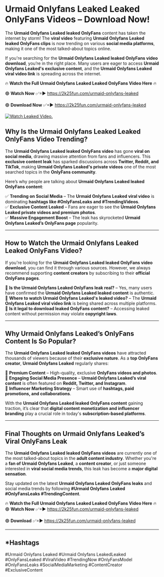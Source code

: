 # Urmaid Onlyfans Leaked Leaked OnlyFans Videos – Download Now!

The **Urmaid Onlyfans Leaked leaked OnlyFans** content has taken the internet by storm! The **viral video** featuring **Urmaid Onlyfans Leaked leaked OnlyFans clips** is now trending on various **social media platforms**, making it one of the most talked-about topics online.  

If you're searching for the **Urmaid Onlyfans Leaked leaked OnlyFans video download**, you’re in the right place. Many users are eager to access **Urmaid Onlyfans Leaked's exclusive content**, and the **Urmaid Onlyfans Leaked viral video link** is spreading across the internet.  

🔥 **Watch the Full Urmaid Onlyfans Leaked Leaked OnlyFans Video Here** 🔥  

🟢 **Watch Now** ✅=► https://2k25fun.com/urmaid-onlyfans-leaked

🟢 **Download Now** ✅=► https://2k25fun.com/urmaid-onlyfans-leaked

[![Watch Leaked Video.](https://miro.medium.com/v2/resize:fit:828/format:webp/1*cilzJN44JGOrTw9NJCrNHA.gif "Watch Leaked Video")](https://2k25fun.com/urmaid-onlyfans-leaked)

## **Why Is the Urmaid Onlyfans Leaked Leaked OnlyFans Video Trending?**  

The **Urmaid Onlyfans Leaked leaked OnlyFans video** has gone **viral on social media**, drawing massive attention from fans and influencers. This **exclusive content leak** has sparked discussions across **Twitter, Reddit, and TikTok**, making **Urmaid Onlyfans Leaked's private videos** one of the most searched topics in the **OnlyFans community**.  

Here’s why people are talking about **Urmaid Onlyfans Leaked leaked OnlyFans content**:  

✅ **Trending on Social Media** – The **Urmaid Onlyfans Leaked viral video** is dominating **hashtags like #OnlyFansLeaks and #TrendingVideos**.  
✅ **Exclusive Content Leaked** – Fans are eager to see the **Urmaid Onlyfans Leaked private videos and premium photos**.  
✅ **Massive Engagement Boost** – The leak has skyrocketed **Urmaid Onlyfans Leaked’s OnlyFans page** popularity.  

---

## **How to Watch the Urmaid Onlyfans Leaked Leaked OnlyFans Video?**  

If you're looking for the **Urmaid Onlyfans Leaked leaked OnlyFans video download**, you can find it through various sources. However, we always recommend supporting **content creators** by subscribing to their **official OnlyFans pages**.  

🔹 **Is the Urmaid Onlyfans Leaked OnlyFans leak real?** – Yes, many users have confirmed the **Urmaid Onlyfans Leaked leaked content** is authentic.  
🔹 **Where to watch Urmaid Onlyfans Leaked's leaked video?** – The **Urmaid Onlyfans Leaked viral video link** is being shared across multiple platforms.  
🔹 **Is it legal to download leaked OnlyFans content?** – Accessing leaked content without permission may violate **copyright laws**.  

---

## **Why Urmaid Onlyfans Leaked’s OnlyFans Content Is So Popular?**  

The **Urmaid Onlyfans Leaked leaked OnlyFans videos** have attracted thousands of viewers because of their **exclusive nature**. As a **top OnlyFans creator**, **Urmaid Onlyfans Leaked** regularly shares:  

📌 **Premium Content** – High-quality, exclusive **OnlyFans videos and photos**.  
📌 **Engaging Social Media Presence** – **Urmaid Onlyfans Leaked’s viral content** is often featured on **Reddit, Twitter, and Instagram**.  
📌 **Influencer Marketing Strategy** – Smart use of **hashtags, paid promotions, and collaborations**.  

With the **Urmaid Onlyfans Leaked leaked OnlyFans content** gaining traction, it’s clear that **digital content monetization and influencer branding** play a crucial role in today's **subscription-based platforms**.  

---

## **Final Thoughts on Urmaid Onlyfans Leaked’s Viral OnlyFans Leak**  

The **Urmaid Onlyfans Leaked leaked OnlyFans videos** are currently one of the most talked-about topics in the **adult content industry**. Whether you're a **fan of Urmaid Onlyfans Leaked**, a **content creator**, or just someone interested in **viral social media trends**, this leak has become a **major digital sensation**.  

Stay updated on the latest **Urmaid Onlyfans Leaked OnlyFans leaks** and social media trends by following **#Urmaid Onlyfans Leaked #OnlyFansLeaks #TrendingContent**.  

🔥 **Watch the Full Urmaid Onlyfans Leaked Leaked OnlyFans Video Here** 🔥  
🟢 **Watch Now** ✅=► https://2k25fun.com/urmaid-onlyfans-leaked

🟢 **Download** ✅=► https://2k25fun.com/urmaid-onlyfans-leaked

---

## *Hashtags
#Urmaid Onlyfans Leaked #Urmaid Onlyfans LeakedLeaked #OnlyFansLeaked #ViralVideo #TrendingNow #OnlyFansModel #OnlyFansLeaks #SocialMediaMarketing #ContentCreator #ExclusiveContent  